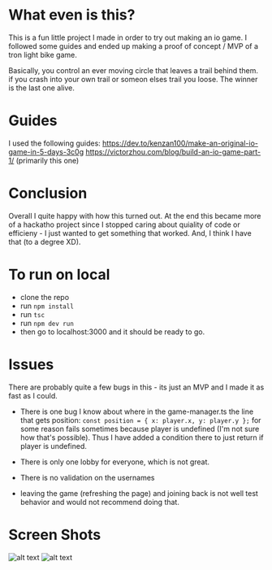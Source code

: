 
# What even is this?

This is a fun little project I made in order to try out making an io game. I followed some guides and ended up making a proof of concept / MVP of a tron light bike game. 

Basically, you control an ever moving circle that leaves a trail behind them. if you crash into your own trail or someon elses trail you loose. The winner is the last one alive.

# Guides

I used the following guides:
https://dev.to/kenzan100/make-an-original-io-game-in-5-days-3c0g
https://victorzhou.com/blog/build-an-io-game-part-1/ (primarily this one)

# Conclusion

Overall I quite happy with how this turned out. At the end this became more of a hackatho project since I stopped caring about quiality of code or efficieny - I just wanted to get something that worked. And, I think I have that (to a degree XD).

# To run on local

- clone the repo
- run `npm install`
- run `tsc`
- run `npm dev run`
- then go to localhost:3000 and it should be ready to go.

# Issues

There are probably quite a few bugs in this - its just an MVP and I made it as fast as I could.

- There is one bug I know about where in the game-manager.ts the line that gets position: `const position = { x: player.x, y: player.y };` for some reason fails sometimes because player is undefined (I'm not sure how that's possible). Thus I have added a condition there to just return if player is undefined.

- There is only one lobby for everyone, which is not great.
- There is no validation on the usernames
- leaving the game (refreshing the page) and joining back is not well test behavior and would not recommend doing that.

# Screen Shots
![alt text](https://github.com/nickhachmer/io-game/tree/master/screenshots/lobby.png?raw=true)
![alt text](https://github.com/nickhachmer/io-game/tree/master/screenshots/game.png?raw=true)